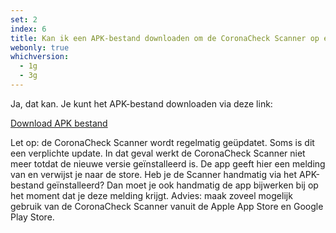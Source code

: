 ```yaml
---
set: 2
index: 6
title: Kan ik een APK-bestand downloaden om de CoronaCheck Scanner op een Mobile Device Management Systeem te zetten?
webonly: true
whichversion:
  - 1g
  - 3g
---
```

Ja, dat kan. Je kunt het APK-bestand downloaden via deze link: 

<a href="/files/apk/nl.rijksoverheid.ctr.verifier/latest.apk" class="btn btn--cta" download>Download APK bestand</a>

Let op: de CoronaCheck Scanner wordt regelmatig geüpdatet. Soms is dit een verplichte update. In dat geval werkt de CoronaCheck Scanner niet meer totdat de nieuwe versie geïnstalleerd is. De app geeft hier een melding van en verwijst je naar de store. Heb je de Scanner handmatig via het APK-bestand geïnstalleerd? Dan moet je ook handmatig de app bijwerken bij op het moment dat je deze melding krijgt. Advies: maak zoveel mogelijk gebruik van de CoronaCheck Scanner vanuit de Apple App Store en Google Play Store.
